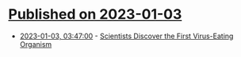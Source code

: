 # [Published on 2023-01-03](index.md)

* [2023-01-03, 03:47:00](https://soylentnews.org/article.pl?sid=23/01/02/0429223&from=rss) - [Scientists Discover the First Virus-Eating Organism](https://soylentnews.org/article.pl?sid=23/01/02/0429223&from=rss)

